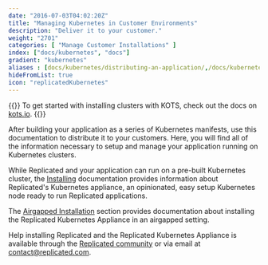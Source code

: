 ```yaml
---
date: "2016-07-03T04:02:20Z"
title: "Managing Kubernetes in Customer Environments"
description: "Deliver it to your customer."
weight: "2701"
categories: [ "Manage Customer Installations" ]
index: ["docs/kubernetes", "docs"]
gradient: "kubernetes"
aliases : [docs/kubernetes/distributing-an-application/,/docs/kubernetes/packaging-an-application/]
hideFromList: true
icon: "replicatedKubernetes"
---
```


{{<kotsdocs>}}
To get started with installing clusters with KOTS, check out the docs on [kots.io](https://kots.io/vendor).
{{</kotsdocs>}}

After building your application as a series of Kubernetes manifests, use this documentation to distribute it to your customers. Here, you will find all of the information necessary to setup and manage your application running on Kubernetes clusters.

While Replicated and your application can run on a pre-built Kubernetes cluster, the [Installing](/docs/kubernetes/customer-installations/installing) documentation provides information about Replicated's Kubernetes appliance, an opinionated, easy setup Kubernetes node ready to run Replicated applications.

The [Airgapped Installation](/docs/kubernetes/customer-installations/airgapped-installations) section provides documentation about installing the Replicated Kubernetes Appliance in an airgapped setting.

Help installing Replicated and the Replicated Kubernetes Appliance is available through the [Replicated community](https://help.replicated.com/community/) or via email at [contact@replicated.com](mailto:contact@replicated.com).
